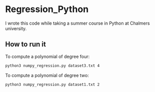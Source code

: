 # Regression_Python
I wrote this code while taking a summer course in Python at Chalmers university.


## How to run it

To compute a polynomial of degree four: 
```bash
python3 numpy_regression.py dataset3.txt 4
```

To compute a polynomial of degree two: 
```bash
python3 numpy_regression.py dataset1.txt 2
```

